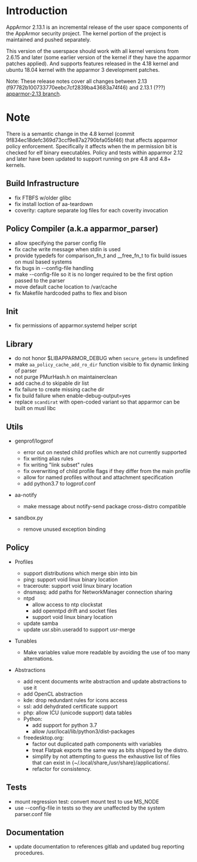 Introduction
============

AppArmor 2.13.1 is an incremental release of the user space components
of the AppArmor security project. The kernel portion of the project
is maintained and pushed separately.

This version of the userspace should work with all kernel versions from
2.6.15 and later (some earlier version of the kernel if they have the
apparmor patches applied). And supports features released in the 4.18
kernel and ubuntu 18.04 kernel with the apparmor 3 development patches.

Note: These release notes cover all changes between 2.13 (f97782b100733770eebc7cf2839ba43683a74f46)
and 2.13.1 (???) [apparmor-2.13 branch](https://gitlab.com/apparmor/apparmor/tree/apparmor-2.13).


Note
====

There is a semantic change in the 4.8 kernel (commit
9f834ec18defc369d73ccf9e87a2790bfa05bf46) that affects apparmor policy
enforcement. Specifically it affects when the m permission bit is
checked for elf binary executables. Policy and tests within apparmor
2.12 and later have been updated to support running on pre 4.8 and 4.8+ kernels.


Build Infrastructure
--------------------
-   fix FTBFS w/older glibc
-   fix install loction of aa-teardown
-   coverity: capture separate log files for each coverity invocation


Policy Compiler (a.k.a apparmor\_parser)
----------------------------------------
-   allow specifying the parser config file
-   fix cache write message when stdin is used
-   provide typedefs for comparison_fn_t and __free_fn_t to fix build issues on musl based systems
-   fix bugs in --config-file handling
-   make --config-file so it is no longer required to be the first option passed to the parser
-   move default cache location to /var/cache
-  fix Makefile hardcoded paths to flex and bison

Init
----
-   fix permissions of apparmor.systemd helper script


Library
-------
-   do not honor $LIBAPPARMOR_DEBUG when `secure_getenv` is undefined
-   make `aa_policy_cache_add_ro_dir` function visible to fix dynamic linking of parser
-   not purge PMurHash.h on maintainerclean
-   add cache.d to skipable dir list
-   fix failure to create missing cache dir
-   fix build failure when enable-debug-output=yes
-   replace `scandirat` with open-coded variant so that apparmor can be built on musl libc


Utils
-----
-  genprof/logprof
   - error out on nested child profiles which are not currently supported
   - fix writing alias rules
   - fix writing "link subset" rules
   - fix overwriting of child profile flags if they differ from the main profile
   - allow for named profiles without and attachment specification
   - add python3.7 to logprof.conf

-   aa-notify
    - make message about notify-send package cross-distro compatible

-   sandbox.py
    - remove unused exception binding


Policy
------
- Profiles
  - support distributions which merge sbin into bin
  - ping: support void linux binary location
  - traceroute: support void linux binary location
  - dnsmasq: add paths for NetworkManager connection sharing
  - ntpd
    - allow access to ntp clockstat
    - add openntpd drift and socket files
    - support void linux binary location
  - update samba
  - update usr.sbin.useradd to support usr-merge

- Tunables
  - Make variables value more readable by avoiding the use of too many alternations.

- Abstractions
  - add recent documents write abstraction and update abstractions to use it
  - add OpenCL abstraction
  - kde: drop redundant rules for icons access
  - ssl: add dehydrated certificate support
  - php: allow ICU (unicode support) data tables
  - Python:
    - add support for python 3.7
    - allow /usr/local/lib/python3/dist-packages
  - freedesktop.org:
    - factor out duplicated path components with variables
    - treat Flatpak exports the same way as bits shipped by the distro.
    - simplify by not attempting to guess the exhaustive list of files that can exist in {~/.local/share,/usr/share}/applications/.
    - refactor for consistency.


Tests
-----
- mount regression test: convert mount test to use MS_NODE
- use --config-file in tests so they are unaffected by the system parser.conf file

Documentation
-------------
- update documentation to references gitlab and updated bug reporting procedures.

